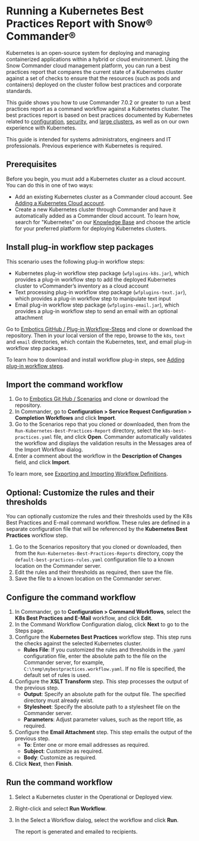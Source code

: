 # Running a Kubernetes Best Practices Report with Snow® Commander®

Kubernetes is an open-source system for deploying and managing containerized applications within a hybrid or cloud environment. Using the Snow Commander cloud management platform, you can run a best practices report that compares the current state of a Kubernetes cluster against a set of checks to ensure that the resources (such as pods and containers) deployed on the cluster follow best practices and corporate standards.

This guide shows you how to use Commander 7.0.2 or greater to run a best practices report as a command workflow against a Kubernetes cluster. The best practices report is based on best practices documented by Kubernetes related to [configuration](https://kubernetes.io/docs/concepts/configuration/overview/), [security](https://kubernetes.io/blog/2016/08/security-best-practices-kubernetes-deployment), and [large clusters](https://kubernetes.io/docs/setup/cluster-large/), as well as on our own experience with Kubernetes.

This guide is intended for systems administrators, engineers and IT professionals. Previous experience with Kubernetes is required.

## Prerequisites

Before you begin, you must add a Kubernetes cluster as a cloud account. You can do this in one of two ways:

- Add an existing Kubernetes cluster as a Commander cloud account. See [Adding a Kubernetes Cloud account](https://docs.embotics.com/commander/adding-kubernetes-managed-systems.htm).
- Create a new Kubernetes cluster through Commander and have it automatically added as a Commander cloud account. To learn how, search for "Kubernetes" on our [Knowledge Base](https://support.embotics.com/support/solutions/8000051955) and choose the article for your preferred platform for deploying Kubernetes clusters.

## Install plug-in workflow step packages

This scenario uses the following plug-in workflow steps:

- Kubernetes plug-in workflow step package (`wfplugins-k8s.jar`), which provides a plug-in workflow step to add the deployed Kubernetes cluster to vCommander’s inventory as a cloud account
- Text processing plug-in workflow step package (`wfplugins-text.jar`), which provides a plug-in workflow step to manipulate text input
- Email plug-in workflow step package (`wfplugins-email.jar`), which provides a plug-in workflow step to send an email with an optional attachment

Go to [Embotics GitHub / Plug-in Workflow-Steps](https://github.com/Embotics/Plug-in-Workflow-Steps) and clone or download the repository. Then in your local version of the repo, browse to the `k8s`, `text` and `email` directories, which contain the Kubernetes, text, and email plug-in workflow step packages. 

To learn how to download and install workflow plug-in steps, see [Adding plug-in workflow steps](https://docs.embotics.com/commander/Using-Plug-In-WF-Steps.htm#Adding).

## Import the command workflow

1. Go to [Embotics Git Hub / Scenarios](https://github.com/Embotics/Scenarios) and clone or download the repository.
1. In Commander, go to **Configuration > Service Request Configuration > Completion Workflows** and click **Import**.
1. Go to the Scenarios repo that you cloned or downloaded, then from the `Run-Kubernetes-Best-Practices-Report` directory, select the `k8s-best-practices.yaml` file, and click **Open**.
   Commander automatically validates the workflow and displays the validation results in the Messages area of the Import Workflow dialog.
1. Enter a comment about the workflow in the **Description of Changes** field, and click **Import**.

​        To learn more, see [Exporting and Importing Workflow Definitions](https://docs.embotics.com/commander/exporting-and-importing-workflows.htm).

## Optional: Customize the rules and their thresholds

You can optionally customize the rules and their thresholds used by the K8s Best Practices and E-mail command workflow. These rules are defined in a separate configuration file that will be referenced by the **Kubernetes Best Practices** workflow step.

1. Go to the Scenarios repository that you cloned or downloaded, then from the `Run-Kubernetes-Best-Practices-Reports` directory, copy the `default-best-practices-rules.yaml` configuration file to a known location on the Commander server.
1. Edit the rules and their thresholds as required, then save the file.
1. Save the file to a known location on the Commander server.

## Configure the command workflow

1. In Commander, go to **Configuration > Command Workflows**, select the **K8s Best Practices and E-Mail** workflow, and click **Edit**. 
1. In the Command Workflow Configuration dialog, click **Next** to go to the Steps page.
1. Configure the **Kubernetes Best Practices** workflow step. This step runs the checks against the selected Kubernetes cluster.
    - **Rules File**: If you customized the rules and thresholds in the .yaml configuration file, enter the absolute path to the file on the Commander server, for example, `C:\temp\mybestpractices.workflow.yaml`. If no file is specified, the default set of rules is used.
1. Configure the **XSLT Transform** step. This step processes the output of the previous step. 
    - **Output**: Specify an absolute path for the output file. The specified directory must already exist.
    - **Stylesheet**: Specify the absolute path to a stylesheet file on the Commander server.
    - **Parameters**: Adjust parameter values, such as the report title, as required.
1. Configure the **Email Attachment** step. This step emails the output of the previous step. 
    - **To**: Enter one or more email addresses as required. 
    - **Subject**: Customize as required.
    - **Body**: Customize as required.
1. Click **Next**, then **Finish**. 

## Run the command workflow

1. Select a Kubernetes cluster in the Operational or Deployed view. 
1. Right-click and select **Run Workflow**.
1. In the Select a Workflow dialog, select the workflow and click **Run**.

    The report is generated and emailed to recipients.
